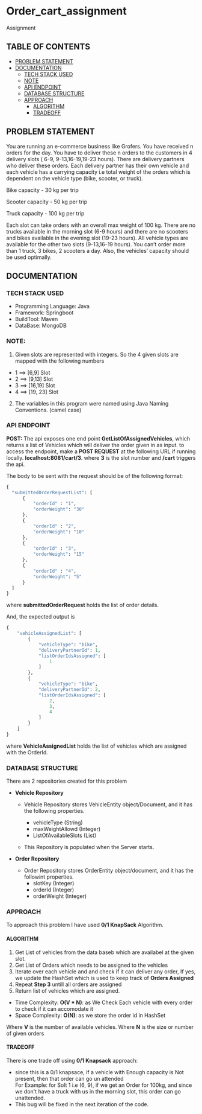 # Order_cart_assignment
Assignment

## TABLE OF CONTENTS
- [PROBLEM STATEMENT](#problem-statement)
- [DOCUMENTATION](#documentation)
  * [TECH STACK USED](#tech-stack-used)
  * [NOTE](#note)
  * [API ENDPOINT](#api-endpoint)
  * [DATABASE STRUCTURE](database-structure)
  * [APPROACH](#approach)
    * [ALGORITHM](#algorithm)
    * [TRADEOFF](#tradeoff)
	
## PROBLEM STATEMENT

You are running an e-commerce business like Grofers. You have received n orders for the day. You have to deliver these n orders to the customers in 4 delivery slots ( 6-9, 9-13,16-19,19-23 hours). There are delivery partners who deliver these orders. Each delivery partner has their own vehicle and each vehicle has a carrying capacity i.e total weight of the orders which is dependent on the vehicle type (bike, scooter, or truck).

Bike capacity - 30 kg per trip 

Scooter capacity  - 50 kg per trip

Truck capacity - 100 kg per trip 


Each slot can take orders with an overall max weight of 100 kg. There are no trucks available in the morning slot (6-9 hours) and there are no scooters and bikes available in the evening slot (19-23 hours). All vehicle types are available for the other two slots (9-13,16-19 hours). You can’t order more than 1 truck, 3 bikes, 2 scooters a day. Also, the vehicles’ capacity should be used optimally.


## DOCUMENTATION 

### TECH STACK USED
* Programming Language: Java
* Framework: Springboot
* BuildTool: Maven
* DataBase: MongoDB

### NOTE: 
1) Given slots are represented with integers. So the 4 given slots are mapped with the following numbers
 *  1 ==> [6,9] Slot
 *  2 ==> [9,13] Slot
 *  3 ==> [16,19] Slot
 *  4 ==> [19, 23] Slot

2) The variables in this program were named using Java Naming Conventions. (camel case) 

### API ENDPOINT
 
**POST:** The api exposes one end point **GetListOfAssignedVehicles**, which returns a list of Vehicles which will deliver the order given in as input.
  to access the endpoint, make a **POST REQUEST** at the following URL if running locally.
  **localhost:8081/cart/3**. where **3** is the slot number and **/cart** triggers the api. 
  
  The body to be sent with the request should be of the following format:
  ```python
{    
	"submittedOrderRequestList": [  
		{  
			"orderId" : "1",  
			"orderWeight": "30"  
		},  
		{  
			"orderId" : "2",  
			"orderWeight": "10"  
		},  
		{  
			"orderId" : "3",  
			"orderWeight": "15"  
		},  
		{  
			"orderId" : "4",  
			"orderWeight": "5"  
		}  
	]    
}   
```

where **submittedOrderRequest** holds the list of order details.

And, the expected output is
```python
{
    "vehicleAssignedList": [
        {
            "vehicleType": "bike",
            "deliveryPartnerId": 1,
            "listOrderIdsAssigned": [
                1
            ]
        },
        {
            "vehicleType": "bike",
            "deliveryPartnerId": 2,
            "listOrderIdsAssigned": [
                2,
                3,
                4
            ]
        }
    ]
}
```

where **VehicleAssignedList** holds the list of vehicles which are assigned with the OrderId. 

### DATABASE STRUCTURE

There are 2 repositories created for this problem
* **Vehicle Repository**
  * Vehicle Repository stores VehicleEntity object/Document, and it has the following properties.
    * vehicleType (String)
    * maxWeightAllowd (Integer)
    * ListOfAvailableSlots (List<Integer>)
	
  * This Repository is populated when the Server starts.
  
* **Order Repository**
  * Order Repository stores OrderEntity object/document, and it has the followint properties.
    * slotKey (Integer)
    * orderId  (Integer)
    * orderWeight (Integer)


### APPROACH

To approach this problem I have used **0/1 KnapSack** Algorithm.

#### ALGORITHM
1) Get List of vehicles from the data baseb which are availabel at the given slot.
2) Get List of Orders which needs to be assigned to the vehicles
3) Iterate over each vehicle and and check if it can deliver any order, If yes, we update the HashSet which is used to keep track of **Orders Assigned**
4) Repeat **Step 3** untill all orders are assigned
5) Return list of vehicles which are assigned.

* Time Complexity: **O(V * N)**: as We Check Each vehicle with every order to check if it can accomodate it
* Space Complexity: **O(N)**: as we store the order id in HashSet

Where **V** is the number of available vehicles.
Where **N** is the size or number of given orders

#### TRADEOFF
There is one trade off using **0/1 Knapsack** approach:
* since this is a 0/1 knapsace, if a vehicle with Enough capacity is Not present, then that order can go un attended<br/>
For Example: for Solt 1 i.e (6, 9), if we get an Order for 100kg, and since we don't have a truck with us in the morning slot, this order can go unattended.
* This bug will be fixed in the next iteration of the code.



